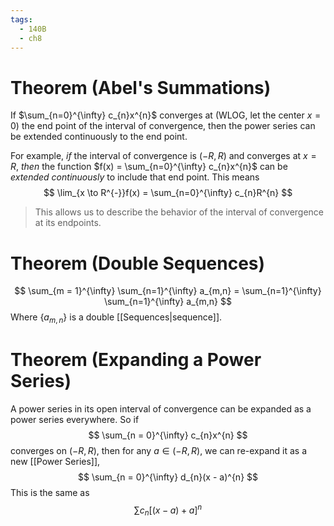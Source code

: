 ```yaml
---
tags:
  - 140B
  - ch8
---
```

# Theorem (Abel's Summations)
If $\sum_{n=0}^{\infty} c_{n}x^{n}$ converges at (WLOG, let the center $x = 0$) the end point of the interval of convergence, then the power series can be extended continuously to the end point. 

For example, *if* the interval of convergence is $(-R, R)$ and converges at $x = R$, *then* the function $f(x) = \sum_{n=0}^{\infty} c_{n}x^{n}$ can be *extended continuously* to include that end point. This means 
$$
\lim_{x \to R^{-}}f(x) = \sum_{n=0}^{\infty} c_{n}R^{n}
$$
> This allows us to describe the behavior of the interval of convergence at its endpoints. 

# Theorem (Double Sequences)
$$
\sum_{m = 1}^{\infty} \sum_{n=1}^{\infty} a_{m,n} = \sum_{n=1}^{\infty} \sum_{n=1}^{\infty} a_{m,n}
$$
Where $\{a_{m,n}\}$ is a double [[Sequences|sequence]]. 

# Theorem (Expanding a Power Series)
A power series in its open interval of convergence can be expanded as a power series everywhere. So if 
$$
\sum_{n = 0}^{\infty} c_{n}x^{n} 
$$
converges on $(-R, R)$, then for any $a \in (-R, R)$, we can re-expand it as a new [[Power Series]], 
$$
\sum_{n = 0}^{\infty} d_{n}(x - a)^{n}
$$
This is the same as 
$$
\sum c_{n}[(x - a) + a]^{n}
$$
